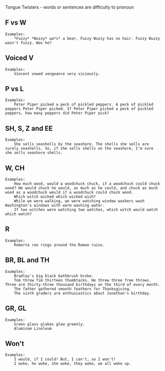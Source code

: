 Tongue Twisters - words or sentences are difficulty to pronoun

## F vs W
	Examples: 
		*Fuzzy* *Wuzzy* wa*s* a bear, Fuzzy Wuzzy has no hair. Fuzzy Wuzzy wasn't fuzzy. Was he?

## Voiced V
	Examples:
		Vincent vowed vengeance very viciously.

## P vs L
	Examples:
		Peter Piper picked a peck of pickled peppers. A peck of pickled peppers Peter Piper picked. If Peter Piper picked a peck of pickled peppers, how many peppers did Peter Piper pick?

## SH, S, Z and EE
	Examples:
		She sells seashells by the seashore. The shells she sells are surely seashells. So, if she sells shells on the seashore, I'm sure she sells seashore shells.

## W, CH
	Examples:
		How much wood, would a woodchuck chuck, if a woodchuck could chuck wood? He would chuck he would, as much as he could, and chuck as much wood as a woodchuck would if a woodchuck could chuck wood.
		Which witch wished which wicked wish?
		While we were walking, we were watching window washers wash Washington's windows with warm washing water.
		If two witches were watching two watches, which witch would watch which watch?

## R
	Examples:
		Roberta ran rings around the Roman ruins.

## BR, BL and TH
	Examples:
		Bradley's big black bathbrush broke.
		Tom threw Tim thirteen thumbtacks. He threw three free throws. Three are thirty-three thousand birthdays on the third of every month.
		The father gathered smooth feathers for Thanksgiving.
		The sixth graders are enthusiastics about Jonathan's birthday.

## GR, GL
	Examples: 
		Green glass globes glow greenly.
		Aluminum Linoleum

## Won't
	Examples:
		I would, if I could! But, I can't, so I won't!
		I woke, he woke, she woke, they woke, we all woke up.